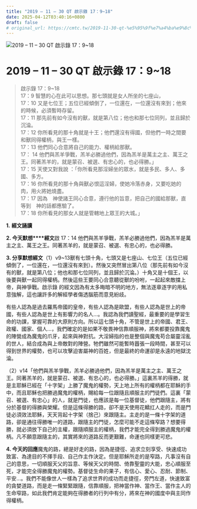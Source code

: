 ```yaml
---
title: "2019 – 11 – 30 QT 啟示錄 17：9~18"
date: 2025-04-12T03:40:16+0800
draft: false
# original_url: https://cmtc.tw/2019-11-30-qt-%e5%95%9f%e7%a4%ba%e9%8c%84-17%ef%bc%9a918
---
```


![2019 – 11 – 30 QT 啟示錄 17：9~18](/images/qt.jpg   "2019 – 11 – 30 QT 啟示錄 17：9~18")

# 2019 – 11 – 30 QT 啟示錄 17：9~18

> 啟示錄 17：9~18  
> 17：9 智慧的心在此可以思想。那七頭就是女人所坐的七座山，  
> 17：10 又是七位王；五位已經傾倒了，一位還在，一位還沒有來到；他來的時候，必須暫時存留。  
> 17：11 那先前有如今沒有的獸，就是第八位；他也和那七位同列，並且歸於沉淪。  
> 17：12 你所看見的那十角就是十王；他們還沒有得國，但他們一時之間要和獸同得權柄，與王一樣。  
> 17：13 他們同心合意將自己的能力、權柄給那獸。  
> 17： 14 他們與羔羊爭戰，羔羊必勝過他們，因為羔羊是萬主之主、萬王之王。同著羔羊的，就是蒙召、被選、有忠心的，也必得勝。」  
> 17：15 天使又對我說 ：「你所看見那淫婦坐的眾水，就是多民、多人、多國、多方。  
> 17：16 你所看見的那十角與獸必恨這淫婦，使她冷落赤身，又要吃她的肉，用火將她燒盡。  
> 17：17 因為　神使諸王同心合意，遵行他的旨意，把自己的國給那獸，直等到　神的話都應驗了。  
> 17：18 你所看見的那女人就是管轄地上眾王的大城。」

**1.** **經文誦讀**

**2. 今天默想****經文**啟 17：14 他們與羔羊爭戰，羔羊必勝過他們，因為羔羊是萬主之主、萬王之王。同著羔羊的，就是蒙召、被選、有忠心的，也必得勝。

**3. 分享默想經文**（1）v9~13獸有七頭十角，七頭又是七座山、七位王（五位已經傾倒了，一位還在，一位還沒有來到）。然後又突然冒出第八位（那先前有如今沒有的獸，就是第八位；他也和那七位同列，並且歸於沉淪。）十角又是十個王，以後要與獸一起同得權柄。然後這些王要同心合意聽從獸的吩咐，一起起來敵擋上帝，與神爭戰。啟示錄 的經文因為有太多晦暗不明的地方，無法逐章逐字的用私意強解，這也讓許多的解經學者傷透腦筋而意見紛歧。

有些人認為是過去羅馬帝國的皇帝，有些人認為是歐盟，有些人認為是世上的帝國，有些人認為是世上有影響力的名人…。我認為我們讀聖經，最重要的是學習生命的功課，掌握可靠的大原則方向。所以這七頭十角，不管是世上的帝國、君王、政權、國家、個人…，我們確定的是如果不敬畏神信靠順服神，將來都要投靠魔鬼的陣營成為魔鬼的爪牙，起來與神對抗。大淫婦指的也是整個與魔鬼苟合屬靈淫亂的世人，結合成為與上帝敵對的陣營。牠們雖然可能暫時囂張一段時間，甚至可以得到世界的權勢，也可以攻擊迫害屬神的百姓，但是最終的命運卻是永遠的地獄沈淪。

（2）v14「他們與羔羊爭戰，羔羊必勝過他們，因為羔羊是萬主之主、萬王之王。同著羔羊的，就是蒙召、被選、有忠心的，也必得勝。」這裏羔羊的得勝，就是主耶穌已經在「十字架」上勝了魔鬼的權勢，天上地上所有的權柄都在耶穌的手中，而且耶穌也把勝過魔鬼的權柄，賜給每一位跟隨且順服主的門徒們。這裏「蒙召、被選、有忠心」的人，就是門徒，也應該是每一位基督徒，他們跟隨主，將有分於基督的得勝與榮耀。但是這條得勝的路，卻不是天使用花轎扛人走的，而是門徒必須效法耶穌，天天背起十字架（捨己）來跟隨主。主走的是一條十字架的道路，卻是通往得勝唯一的道路，跟隨主的門徒，怎麼可能不走這條窄路？想要得勝，就必須放下自己的主權，跟隨順服主的權柄，我們才能完全得到勝過魔鬼的權柄。凡不願意跟隨主的，其實將來的道路反而更艱難，命運也同樣更可悲。

**4. 今天的回應**魔鬼的路，總是好走的路，因為是捷徑、追求立刻享受、快速成功致富、為達目的不擇手段、自己作主作決定。但是耶穌所走的是窄路，凡事沒有自己的意思，一切順服天父的旨意、等候天父的時間、倚靠聖靈的大能，忠心順服至死，才能完全得勝魔鬼的權勢。基督徒生命的果子，有信心、愛心、忍耐、節制、平安…。我們不能像世人一樣為了追求世界的成功而走捷徑，旁門左道，快速致富的貪婪道路，而是走一條緊緊跟隨，信靠順服，把神當作神、當作王、當作主人的生命窄路，如此我們肯定能夠在得勝者的行列中有分，將來在神的國度中與主同作得權柄。